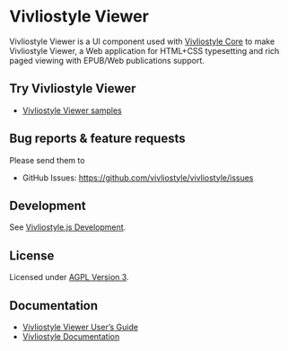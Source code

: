 # Vivliostyle Viewer

Vivliostyle Viewer is a UI component used with [Vivliostyle Core](https://github.com/vivliostyle/vivliostyle/tree/master/packages/core) to make Vivliostyle Viewer, a Web application for HTML+CSS typesetting and rich paged viewing with EPUB/Web publications support.

## Try Vivliostyle Viewer

- [Vivliostyle Viewer samples](https://vivliostyle.org/samples/)

## Bug reports & feature requests

Please send them to

- GitHub Issues: <https://github.com/vivliostyle/vivliostyle/issues>

## Development

See [Vivliostyle.js Development](https://github.com/vivliostyle/vivliostyle/wiki/Development).

## License

Licensed under [AGPL Version 3](http://www.gnu.org/licenses/agpl.html).

## Documentation

- [Vivliostyle Viewer User’s Guide](https://vivliostyle.github.io/vivliostyle.js/docs/en/)
- [Vivliostyle Documentation](https://vivliostyle.org/docs/)
